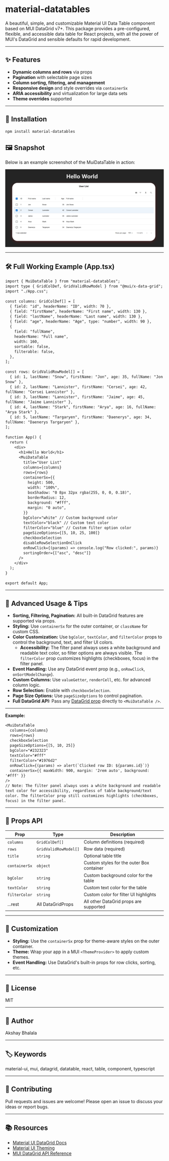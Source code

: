 # material-datatables

A beautiful, simple, and customizable Material UI Data Table component based on MUI DataGrid v7+. This package provides a pre-configured, flexible, and accessible data table for React projects, with all the power of MUI's DataGrid and sensible defaults for rapid development.

---

## ✨ Features
- **Dynamic columns and rows** via props
- **Pagination** with selectable page sizes
- **Column sorting, filtering, and management**
- **Responsive design** and style overrides via `containerSx`
- **ARIA accessibility** and virtualization for large data sets
- **Theme overrides** supported

---

## 🚀 Installation

```bash
npm install material-datatables
```


## 🖼️ Snapshot

Below is an example screenshot of the MuiDataTable in action:

![MuiDataTable Snapshot](./public/mui-datatable-screenshot.png)

---

## 🛠️ Full Working Example (App.tsx)

```tsx
import { MuiDataTable } from "material-datatables";
import type { GridColDef, GridValidRowModel } from "@mui/x-data-grid";
import "./App.css";

const columns: GridColDef[] = [
  { field: "id", headerName: "ID", width: 70 },
  { field: "firstName", headerName: "First name", width: 130 },
  { field: "lastName", headerName: "Last name", width: 130 },
  { field: "age", headerName: "Age", type: "number", width: 90 },
  {
    field: "fullName",
    headerName: "Full name",
    width: 160,
    sortable: false,
    filterable: false,
  },
];

const rows: GridValidRowModel[] = [
  { id: 1, lastName: "Snow", firstName: "Jon", age: 35, fullName: "Jon Snow" },
  { id: 2, lastName: "Lannister", firstName: "Cersei", age: 42, fullName: "Cersei Lannister" },
  { id: 3, lastName: "Lannister", firstName: "Jaime", age: 45, fullName: "Jaime Lannister" },
  { id: 4, lastName: "Stark", firstName: "Arya", age: 16, fullName: "Arya Stark" },
  { id: 5, lastName: "Targaryen", firstName: "Daenerys", age: 34, fullName: "Daenerys Targaryen" },
];

function App() {
  return (
    <div>
      <h1>Hello World</h1>
      <MuiDataTable
        title="User List"
        columns={columns}
        rows={rows}
        containerSx={{
          height: 500,
          width: "100%",
          boxShadow: "0 8px 32px rgba(255, 0, 0, 0.18)",
          borderRadius: 12,
          background: "#fff",
          margin: "0 auto",
        }}
        bgColor="white" // Custom background color
        textColor="black" // Custom text color
        filterColor="blue" // Custom filter option color
        pageSizeOptions={[5, 10, 25, 100]}
        checkboxSelection
        disableRowSelectionOnClick
        onRowClick={(params) => console.log("Row clicked:", params)}
        sortingOrder={["asc", "desc"]}
      />
    </div>
  );
}

export default App;
```

---

## 🧩 Advanced Usage & Tips

- **Sorting, Filtering, Pagination:** All built-in DataGrid features are supported via props.
- **Styling:** Use `containerSx` for the outer container, or `className` for custom CSS.
- **Color Customization:** Use `bgColor`, `textColor`, and `filterColor` props to control the background, text, and filter UI colors. 
  - **Accessibility:** The filter panel always uses a white background and readable text color, so filter options are always visible. The `filterColor` prop customizes highlights (checkboxes, focus) in the filter panel.
- **Event Handling:** Use any DataGrid event prop (e.g., `onRowClick`, `onSortModelChange`).
- **Custom Columns:** Use `valueGetter`, `renderCell`, etc. for advanced column logic.
- **Row Selection:** Enable with `checkboxSelection`.
- **Page Size Options:** Use `pageSizeOptions` to control pagination.
- **Full DataGrid API:** Pass any [DataGrid prop](https://mui.com/x/api/data-grid/data-grid-props/) directly to `<MuiDataTable />`.

---

**Example:**
```tsx
<MuiDataTable
  columns={columns}
  rows={rows}
  checkboxSelection
  pageSizeOptions={[5, 10, 25]}
  bgColor="#232323"
  textColor="#fff"
  filterColor="#1976d2"
  onRowClick={(params) => alert(`Clicked row ID: ${params.id}`)}
  containerSx={{ maxWidth: 900, margin: '2rem auto', background: '#fff' }}
/>
// Note: The filter panel always uses a white background and readable text color for accessibility, regardless of table background/text color. The filterColor prop still customizes highlights (checkboxes, focus) in the filter panel.
```

---

## 📑 Props API

| Prop           | Type                | Description                              |
|----------------|---------------------|------------------------------------------|
| `columns`      | `GridColDef[]`      | Column definitions (required)            |
| `rows`         | `GridValidRowModel[]`| Row data (required)                      |
| `title`        | `string`            | Optional table title                     |
| `containerSx`  | `object`            | Custom styles for the outer Box container|
| `bgColor`      | `string`            | Custom background color for the table    |
| `textColor`    | `string`            | Custom text color for the table          |
| `filterColor`  | `string`            | Custom color for filter UI highlights    |
| ...rest        | All DataGridProps   | All other DataGrid props are supported   |

---

## 🎨 Customization
- **Styling:** Use the `containerSx` prop for theme-aware styles on the outer container.
- **Theme:** Wrap your app in a MUI `<ThemeProvider>` to apply custom themes.
- **Event Handling:** Use DataGrid's built-in props for row clicks, sorting, etc.

---

## 📝 License
MIT

---

## 👤 Author
Akshay Bhalala

---

## 🏷️ Keywords
material-ui, mui, datagrid, datatable, react, table, component, typescript 

---

## 🤝 Contributing
Pull requests and issues are welcome! Please open an issue to discuss your ideas or report bugs.

---

## 📚 Resources
- [Material UI DataGrid Docs](https://mui.com/x/react-data-grid/)
- [Material UI Theming](https://mui.com/material-ui/customization/theming/)
- [MUI DataGrid API Reference](https://mui.com/x/api/data-grid/data-grid/) 
